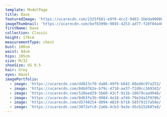 ```yaml
---
template: ModelPage
title: Dave
featuredImage: 'https://ucarecdn.com/2325f681-e9f0-4cc2-9463-1bbda900880d/'
imageThumbnail: 'https://ucarecdn.com/bef8399b-9045-4253-ad77-f28f04a40bfa/'
firstName: Dave
collection: Classic
height: 176cm
measurementType: chest
bust: 100cm
waist: 84cm
hips: 105cm
size: M/32
shoeSize: US 9.5
hair: Grey
eyes: Hazel
imagePortfolio:
  - image: 'https://ucarecdn.com/dd823cf0-da86-49f9-b842-08e40c97a253/'
  - image: 'https://ucarecdn.com/84b9762e-b79c-4710-ae37-f2d9cc3693d3/'
  - image: 'https://ucarecdn.com/528eed29-5b60-43cf-911b-18679caa9948/'
  - image: 'https://ucarecdn.com/8d63fe3b-998d-4e18-afd4-79e3da3f0396/'
  - image: 'https://ucarecdn.com/d5748254-d894-4819-b718-58579157a58e/'
  - image: 'https://ucarecdn.com/3072efc8-2a6b-4cb3-9a3e-45cb152607e8/'
---
```


